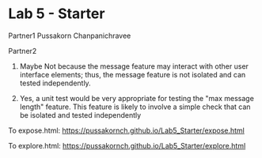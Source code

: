 # Lab 5 - Starter
Partner1 Pussakorn Chanpanichravee

Partner2 

1. Maybe Not because the message feature may interact with other user interface elements; thus, the message feature is not isolated and can tested independently.

2. Yes, a unit test would be very appropriate for testing the "max message length" feature. This feature is likely to involve a simple check that can be isolated and tested independently

To expose.html: https://pussakornch.github.io/Lab5_Starter/expose.html

To explore.html: https://pussakornch.github.io/Lab5_Starter/explore.html

